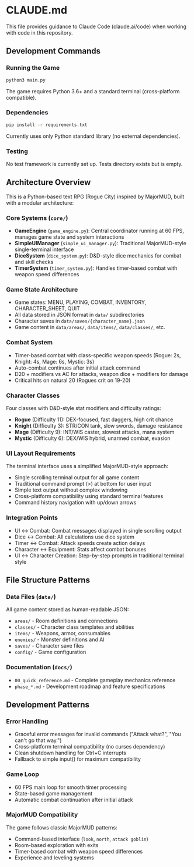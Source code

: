 # CLAUDE.md

This file provides guidance to Claude Code (claude.ai/code) when working with code in this repository.

## Development Commands

### Running the Game
```bash
python3 main.py
```
The game requires Python 3.6+ and a standard terminal (cross-platform compatible).

### Dependencies
```bash
pip install -r requirements.txt
```
Currently uses only Python standard library (no external dependencies).

### Testing
No test framework is currently set up. Tests directory exists but is empty.

## Architecture Overview

This is a Python-based text RPG (Rogue City) inspired by MajorMUD, built with a modular architecture:

### Core Systems (`core/`)
- **GameEngine** (`game_engine.py`): Central coordinator running at 60 FPS, manages game state and system interactions
- **SimpleUIManager** (`simple_ui_manager.py`): Traditional MajorMUD-style single-terminal interface
- **DiceSystem** (`dice_system.py`): D&D-style dice mechanics for combat and skill checks
- **TimerSystem** (`timer_system.py`): Handles timer-based combat with weapon speed differences

### Game State Architecture
- Game states: MENU, PLAYING, COMBAT, INVENTORY, CHARACTER_SHEET, QUIT
- All data stored in JSON format in `data/` subdirectories
- Character saves in `data/saves/{character_name}.json`
- Game content in `data/areas/`, `data/items/`, `data/classes/`, etc.

### Combat System
- Timer-based combat with class-specific weapon speeds (Rogue: 2s, Knight: 4s, Mage: 6s, Mystic: 3s)
- Auto-combat continues after initial attack command
- D20 + modifiers vs AC for attacks, weapon dice + modifiers for damage
- Critical hits on natural 20 (Rogues crit on 19-20)

### Character Classes
Four classes with D&D-style stat modifiers and difficulty ratings:
- **Rogue** (Difficulty 11): DEX-focused, fast daggers, high crit chance
- **Knight** (Difficulty 3): STR/CON tank, slow swords, damage resistance  
- **Mage** (Difficulty 9): INT/WIS caster, slowest attacks, mana system
- **Mystic** (Difficulty 6): DEX/WIS hybrid, unarmed combat, evasion

### UI Layout Requirements
The terminal interface uses a simplified MajorMUD-style approach:
- Single scrolling terminal output for all game content
- Traditional command prompt (>) at bottom for user input
- Simple text output without complex windowing
- Cross-platform compatibility using standard terminal features
- Command history navigation with up/down arrows

### Integration Points
- UI ↔ Combat: Combat messages displayed in single scrolling output
- Dice ↔ Combat: All calculations use dice system
- Timer ↔ Combat: Attack speeds create action delays
- Character ↔ Equipment: Stats affect combat bonuses
- UI ↔ Character Creation: Step-by-step prompts in traditional terminal style

## File Structure Patterns

### Data Files (`data/`)
All game content stored as human-readable JSON:
- `areas/` - Room definitions and connections
- `classes/` - Character class templates and abilities
- `items/` - Weapons, armor, consumables
- `enemies/` - Monster definitions and AI
- `saves/` - Character save files
- `config/` - Game configuration

### Documentation (`docs/`)
- `00_quick_reference.md` - Complete gameplay mechanics reference
- `phase_*.md` - Development roadmap and feature specifications

## Development Patterns

### Error Handling
- Graceful error messages for invalid commands ("Attack what?", "You can't go that way.")
- Cross-platform terminal compatibility (no curses dependency)
- Clean shutdown handling for Ctrl+C interrupts
- Fallback to simple input() for maximum compatibility

### Game Loop
- 60 FPS main loop for smooth timer processing
- State-based game management
- Automatic combat continuation after initial attack

### MajorMUD Compatibility
The game follows classic MajorMUD patterns:
- Command-based interface (`look`, `north`, `attack goblin`)
- Room-based exploration with exits
- Timer-based combat with weapon speed differences
- Experience and leveling systems